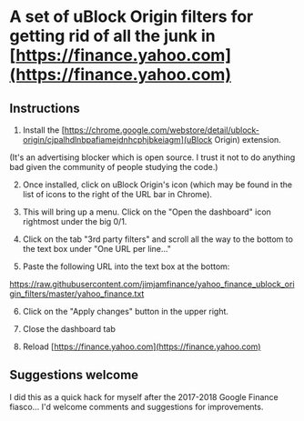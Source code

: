 # A set of uBlock Origin filters for getting rid of all the junk in [https://finance.yahoo.com](https://finance.yahoo.com)

## Instructions

1. Install the [https://chrome.google.com/webstore/detail/ublock-origin/cjpalhdlnbpafiamejdnhcphjbkeiagm](uBlock Origin) extension.

(It's an advertising blocker which is open source. I trust it not to do anything bad given the community of people studying the code.)

2. Once installed, click on uBlock Origin's icon (which may be found in the list of icons to the right of the URL bar in Chrome).

3. This will bring up a menu. Click on the "Open the dashboard" icon rightmost under the big 0/1.

4. Click on the tab "3rd party filters" and scroll all the way to the bottom to the text box under "One URL per line..."

5. Paste the following URL into the text box at the bottom: 

https://raw.githubusercontent.com/jimjamfinance/yahoo_finance_ublock_origin_filters/master/yahoo_finance.txt

6. Click on the "Apply changes" button in the upper right.

7. Close the dashboard tab

8. Reload [https://finance.yahoo.com](https://finance.yahoo.com)

## Suggestions welcome

I did this as a quick hack for myself after the 2017-2018 Google Finance fiasco... I'd welcome comments and suggestions for improvements.
